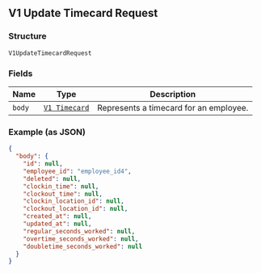 ## V1 Update Timecard Request

### Structure

`V1UpdateTimecardRequest`

### Fields

| Name | Type | Description |
|  --- | --- | --- |
| `body` | [`V1 Timecard`](/doc/models/v1-timecard.md) | Represents a timecard for an employee. |

### Example (as JSON)

```json
{
  "body": {
    "id": null,
    "employee_id": "employee_id4",
    "deleted": null,
    "clockin_time": null,
    "clockout_time": null,
    "clockin_location_id": null,
    "clockout_location_id": null,
    "created_at": null,
    "updated_at": null,
    "regular_seconds_worked": null,
    "overtime_seconds_worked": null,
    "doubletime_seconds_worked": null
  }
}
```

